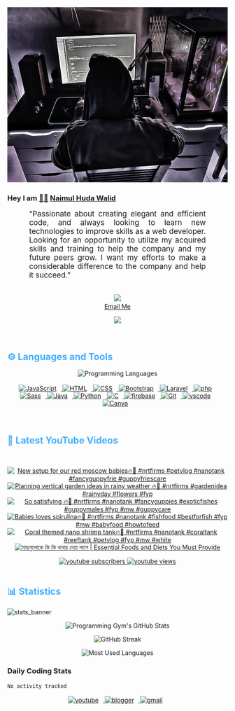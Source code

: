 <!-- ![github_cover_banner](https://www.digitalsolutionservices.com/img/services/web%20development.gif)-->

<div align="center" style="display:block;">
    <img height="400px" width="100%" alt="github cover banner" src="https://raw.githubusercontent.com/NaimulHudaWalid/NaimulHudaWalid/main/272276268_3114779035434264_920860974401480824_n.jpg"/> 
</div>

### Hey I am [👨🏻‍][facebook] [Naimul Huda Walid][youtube]



<p align:"center" style="text-align: justify; margin: 0 50px; font-size: 17px;" >
   “Passionate about creating elegant and efficient code, and always looking to learn new technologies to improve skills as a web developer. Looking for an opportunity to utilize my acquired skills and training to help the company and my future peers grow. I want my efforts to make a considerable difference to the company and help it succeed.”
<br>
<br>
<div align="center">

![](https://visitor-badge.glitch.me/badge?page_id=NaimulHudaWalid)
    <br />
[Email Me](mailto:dev.naimulhuda@gmail.com)
</div>
</p>
<!-- Typing SVG by DenverCoder1 - https://github.com/DenverCoder1/readme-typing-svg -->
<p align="center">
<!--   <a href="https://github.com/DenverCoder1/readme-typing-svg"> -->
    <img src="https://readme-typing-svg.herokuapp.com?color=E22FE4&width=380&height=45&lines=Open-Source+Enthusiast;Learning+In+Public;Empowering+Others;Nice+To+Meet+You+...&center=true"></a>

</p>
<br>
<!-- Languages and Tools -->

<h2 style="color: #44AEFB">⚙️ Languages and Tools</h2>
<div align="center" style="display:block;">
    <img width="100px" alt="Programming Languages" src="https://user-images.githubusercontent.com/78341798/194531121-47b0119a-ce00-439d-b586-125f86acb098.png"/> 
</div>
<br>   
<!-- Icons Resources -->
<!-- https://devicon.dev/ -->
<!-- https://cdn.jsdelivr.net/npm/simple-icons@v3/icons/ -->
<div align="center">
  <a href="https://developer.mozilla.org/en-US/docs/Web/JavaScript" target="_blank" rel="noreferrer">
      <img  alt="JavaScript" height="50px" style="padding-right:10px;" src="https://cdn.jsdelivr.net/gh/devicons/devicon/icons/javascript/javascript-plain.svg"/>
  </a>
  
 
  <a href="https://developer.mozilla.org/en-US/docs/Web/HTML" target="_blank" rel="noreferrer">
      <img  alt="HTML" height="50px" style="padding-right:10px;" src="https://cdn.jsdelivr.net/gh/devicons/devicon/icons/html5/html5-original.svg"/>
  </a>
  <a href="https://developer.mozilla.org/en-US/docs/Web/CSS" target="_blank" rel="noreferrer">
      <img  alt="CSS" height="50px" style="padding-right:10px;" src="https://cdn.jsdelivr.net/gh/devicons/devicon/icons/css3/css3-original.svg"/>
  </a>
  <a href="https://getbootstrap.com/" target="_blank" rel="noreferrer">
      <img  alt="Bootstrap" height="50px" style="padding-right:10px;" src="https://cdn.jsdelivr.net/gh/devicons/devicon/icons/bootstrap/bootstrap-original.svg"/>
  </a> 
  <a href="https://laravel.com/" target="_blank" rel="noreferrer">
      <img  alt="Laravel" height="50px" style="padding-right:10px;" src="https://cdn.jsdelivr.net/gh/devicons/devicon/icons/laravel/laravel-plain.svg"/>
  </a>
  <a href="https://www.php.net/" target="_blank" rel="noreferrer">
      <img  alt="php" height="50px" style="padding-right:10px;" src="https://cdn.jsdelivr.net/gh/devicons/devicon/icons/php/php-original.svg"/>
  </a>
  <a href="https://sass-lang.com/" target="_blank" rel="noreferrer">
      <img  alt="Sass" height="50px" style="padding-right:10px;" src="https://cdn.jsdelivr.net/gh/devicons/devicon/icons/sass/sass-original.svg"/>
  </a>
  <a href="https://www.java.com/en/" target="_blank" rel="noreferrer">
      <img  alt="Java" height="50px" style="padding-right:10px;" src="https://cdn.jsdelivr.net/gh/devicons/devicon/icons/java/java-original.svg"/>
  </a>    
  <a href="https://www.python.org/" target="_blank" rel="noreferrer">
      <img  alt="Python" height="50px" style="padding-right:10px;" src="https://cdn.jsdelivr.net/gh/devicons/devicon/icons/python/python-original.svg"/>
  </a>
  <a href="https://www.cprogramming.com/" target="_blank" rel="noreferrer">
      <img  alt="C" height="50px" style="padding-right:10px;" src="https://cdn.jsdelivr.net/gh/devicons/devicon/icons/c/c-original.svg"/>
  </a>
  
  <a href="https://firebase.google.com/" target="_blank" rel="noreferrer">
      <img  alt="firebase" height="50px" style="padding-right:10px;" src="https://cdn.jsdelivr.net/gh/devicons/devicon/icons/firebase/firebase-plain.svg"/>
  </a>
 
  <a href="https://git-scm.com/" target="_blank" rel="noreferrer">
      <img  alt="Git" height="50px" style="padding-right:10px;" src="https://cdn.jsdelivr.net/gh/devicons/devicon/icons/git/git-original.svg"/>
  </a>
  
  <a href="https://code.visualstudio.com/" target="_blank" rel="noreferrer">
      <img  alt="vscode" height="50px" style="padding-right:10px;"src="https://cdn.jsdelivr.net/gh/devicons/devicon/icons/vscode/vscode-original.svg"/>
  </a>
  <a href="https://www.canva.com/" target="_blank" rel="noreferrer">
      <img  alt="Canva" height="50px" style="padding-right:10px;" src="https://cdn.jsdelivr.net/gh/devicons/devicon/icons/canva/canva-original.svg"/> 
  </a>
</div>
<br>
<br>

<!-- Latest YouTube Videos -->

<h2 style="color: #44AEFB">🎦 Latest YouTube Videos</h2>
<br />

<!-- Resource/Reference: https://github.com/DenverCoder1/github-readme-youtube-cards -->
<div class="youtube videos cards" align="center">

<!-- BEGIN YOUTUBE-CARDS -->
[![New setup for our red moscow babies🔥🖤 #nrtfirms #petvlog #nanotank #fancyguppyfrie #guppyfriescare](https://ytcards.demolab.com/?id=7emA1lZnSCQ&title=New+setup+for+our+red+moscow+babies%F0%9F%94%A5%F0%9F%96%A4+%23nrtfirms+%23petvlog+%23nanotank+%23fancyguppyfrie+%23guppyfriescare&lang=en&timestamp=1701958927&background_color=%230d1117&title_color=%23ffffff&stats_color=%23dedede&max_title_lines=1&width=250&border_radius=5 "New setup for our red moscow babies🔥🖤 #nrtfirms #petvlog #nanotank #fancyguppyfrie #guppyfriescare")](https://www.youtube.com/watch?v=7emA1lZnSCQ)
[![Planning vertical garden ideas in rainy weather 🔥🖤 #nrtfirms #gardenidea #rainyday #flowers #fyp](https://ytcards.demolab.com/?id=lCpXcBi1yxQ&title=Planning+vertical+garden+ideas+in+rainy+weather+%F0%9F%94%A5%F0%9F%96%A4+%23nrtfirms+%23gardenidea+%23rainyday+%23flowers+%23fyp&lang=en&timestamp=1701944069&background_color=%230d1117&title_color=%23ffffff&stats_color=%23dedede&max_title_lines=1&width=250&border_radius=5 "Planning vertical garden ideas in rainy weather 🔥🖤 #nrtfirms #gardenidea #rainyday #flowers #fyp")](https://www.youtube.com/watch?v=lCpXcBi1yxQ)
[![So satisfying 🔥🖤 #nrtfirms #nanotank #fancyguppies #exoticfishes #guppymales #fyp #mw #guppycare](https://ytcards.demolab.com/?id=ljp-JUO1S7Q&title=So+satisfying+%F0%9F%94%A5%F0%9F%96%A4+%23nrtfirms+%23nanotank+%23fancyguppies+%23exoticfishes+%23guppymales+%23fyp+%23mw+%23guppycare&lang=en&timestamp=1701868557&background_color=%230d1117&title_color=%23ffffff&stats_color=%23dedede&max_title_lines=1&width=250&border_radius=5 "So satisfying 🔥🖤 #nrtfirms #nanotank #fancyguppies #exoticfishes #guppymales #fyp #mw #guppycare")](https://www.youtube.com/watch?v=ljp-JUO1S7Q)
[![Babies loves spirulina🔥🖤 #nrtfirms #nanotank #fishfood #bestforfish #fyp #mw #babyfood #howtofeed](https://ytcards.demolab.com/?id=4EHtvM4DJFM&title=Babies+loves+spirulina%F0%9F%94%A5%F0%9F%96%A4+%23nrtfirms+%23nanotank+%23fishfood+%23bestforfish+%23fyp+%23mw+%23babyfood+%23howtofeed&lang=en&timestamp=1701857821&background_color=%230d1117&title_color=%23ffffff&stats_color=%23dedede&max_title_lines=1&width=250&border_radius=5 "Babies loves spirulina🔥🖤 #nrtfirms #nanotank #fishfood #bestforfish #fyp #mw #babyfood #howtofeed")](https://www.youtube.com/watch?v=4EHtvM4DJFM)
[![Coral themed nano shrimp tank🔥🖤 #nrtfirms #nanotank #coraltank #reeftank #petvlog #fyp #mw #white](https://ytcards.demolab.com/?id=8N8NzF4zNWg&title=Coral+themed+nano+shrimp+tank%F0%9F%94%A5%F0%9F%96%A4+%23nrtfirms+%23nanotank+%23coraltank+%23reeftank+%23petvlog+%23fyp+%23mw+%23white&lang=en&timestamp=1701801172&background_color=%230d1117&title_color=%23ffffff&stats_color=%23dedede&max_title_lines=1&width=250&border_radius=5 "Coral themed nano shrimp tank🔥🖤 #nrtfirms #nanotank #coraltank #reeftank #petvlog #fyp #mw #white")](https://www.youtube.com/watch?v=8N8NzF4zNWg)
[![মাছগুলোকে কি কি খাবার দেয়া লাগে  | Essential Foods and Diets You Must Provide](https://ytcards.demolab.com/?id=_RNt4vR-sH0&title=%E0%A6%AE%E0%A6%BE%E0%A6%9B%E0%A6%97%E0%A7%81%E0%A6%B2%E0%A7%8B%E0%A6%95%E0%A7%87+%E0%A6%95%E0%A6%BF+%E0%A6%95%E0%A6%BF+%E0%A6%96%E0%A6%BE%E0%A6%AC%E0%A6%BE%E0%A6%B0+%E0%A6%A6%E0%A7%87%E0%A7%9F%E0%A6%BE+%E0%A6%B2%E0%A6%BE%E0%A6%97%E0%A7%87++%7C+Essential+Foods+and+Diets+You+Must+Provide&lang=en&timestamp=1701782108&background_color=%230d1117&title_color=%23ffffff&stats_color=%23dedede&max_title_lines=1&width=250&border_radius=5 "মাছগুলোকে কি কি খাবার দেয়া লাগে  | Essential Foods and Diets You Must Provide")](https://www.youtube.com/watch?v=_RNt4vR-sH0)
<!-- END YOUTUBE-CARDS -->
</div>

<!-- Begin Youtube Buttons -->
<!-- Resource/Reference:  https://github.com/DenverCoder1/custom-icon-badges -->
<div class="youtube buttons" align="center">
    <a href="https://www.youtube.com/channel/UCa3YaFwzSII0kKg3Nads2dQ"  target="_blank">
        <img alt="youtube subscribers" src="https://img.shields.io/youtube/channel/subscribers/UCa3YaFwzSII0kKg3Nads2dQ?logo=youtube&logoColor=red&style=for-the-badge"/>
    </a> 
    <a href="https://www.youtube.com/channel/UCa3YaFwzSII0kKg3Nads2dQ"  target="_blank">
        <img alt="youtube views" src="https://custom-icon-badges.demolab.com/youtube/channel/views/UCa3YaFwzSII0kKg3Nads2dQ?color=%23E05D44&logo=eye&logoColor=white&style=for-the-badge&labelColor=#555555"/>
    </a> 
</div>
<br>
<!-- End Youtube Buttons -->

<!-- Statistics -->

<h2 style="color: #44AEFB">📊 Statistics</h2>

![stats_banner](https://user-images.githubusercontent.com/78341798/194534778-d662496c-ae00-4e8d-ae9b-b90912054e7f.gif)

<!-- Begin Stats Cards -->
<!-- Resources:  -->
<!-- Github & Languages Stats: https://github.com/naimul15-12090/github-readme-stats --> 
<!-- Streak Stats: https://github.com/denvercoder1/github-readme-streak-stats -->
<!-- Change the value after ?username= to your GitHub username. -->
<div class="stats" align="center">

![Programming Gym's GitHub Stats](https://github-readme-stats.vercel.app/api?username=NaimulHudaWalid&hide=stars&count_private=true&show_icons=true&theme=algolia&border_radius=20)

![GitHub Streak](https://streak-stats.demolab.com?user=NaimulHudaWalid&count_private=true&theme=algolia&border_radius=22)

![Most Used Languages](https://github-readme-stats.vercel.app/api/top-langs/?username=NaimulHudaWalid&langs_count=8&layout=compact&show_icons=true&theme=algolia&border_radius=20)
    
<!-- ![Top Langs](https://github-readme-stats.vercel.app/api/top-langs/?username=naimul15-12090&langs_count=8) -->
<!-- [![Top Langs](https://github-readme-stats.vercel.app/api/top-langs/?username=naimul15-12090&layout=compact)](https://github.com/anuraghazra/github-readme-stats)
 -->
    
</div>
<!--  End Stats Cards -->



### Daily Coding Stats
<!--START_SECTION:waka-->

```txt
No activity tracked
```

<!--END_SECTION:waka-->
<!-- Begin Footer -->
<!-- Icons Resources -->
<!-- https://devicon.dev/ -->
<div class="footer" align="center" style="margin:15px;">
    <a href="https://www.youtube.com/channel/UCa3YaFwzSII0kKg3Nads2dQ" target="_blank">
        <img  style="margin:0 10px 10px 0;" src="https://user-images.githubusercontent.com/78341798/194531650-698ef1b1-9cbd-4b4f-96ef-5a2ec4b5d7e6.svg" alt="youtube" width="40px"/>
    </a>
    <a href="https://www.linkedin.com/in/naimulhudawalid/" target="_blank">
        <img style="margin:0 10px 10px 0;" src="https://user-images.githubusercontent.com/78341798/194531458-b5dfeb1b-bad5-4dfa-909a-2e402262db9a.svg" alt="blogger" width="40px"/>
    </a>
    <a href="mailto:dev.naimulhuda@gmail.com" target="_blank">
        <img style="margin:0 10px 10px 0;" src="https://user-images.githubusercontent.com/78341798/194531383-ddb2b774-5bb9-491c-b601-4a4a7d9792fb.svg" alt="gmail" width="40px"/>
    </a>
</div>
<!-- End Footer -->

[youtube]: https://www.youtube.com/channel/UCa3YaFwzSII0kKg3Nads2dQ
[facebook]: https://www.facebook.com/profile.php?id=100007065945838
